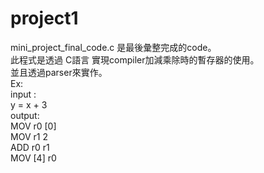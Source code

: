 # project1

mini_project_final_code.c 是最後彙整完成的code。                                                                                             
此程式是透過 C語言 實現compiler加減乘除時的暫存器的使用。                                                                                       
並且透過parser來實作。                                                                                                                       
Ex:                                                                                                                                       
input :                                                                                                                                   
y = x + 3                                                                                                                                 
output:                                                                                                                                   
MOV r0 [0]                                                                                                                                 
MOV r1  2                                                                                                                                 
ADD r0  r1                                                                                                                                 
MOV [4] r0
